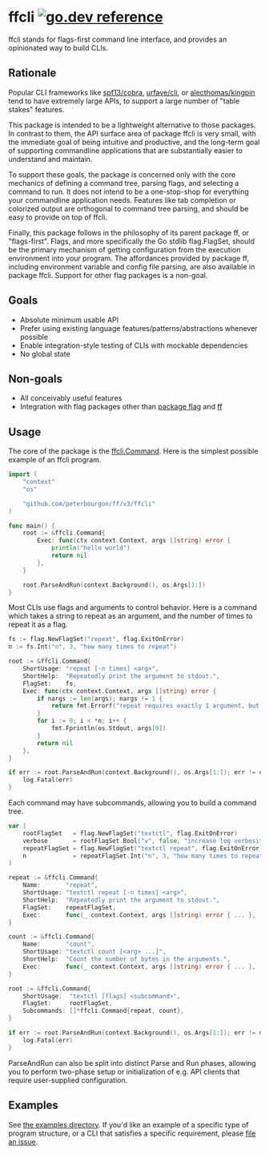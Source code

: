 # ffcli [![go.dev reference](https://img.shields.io/badge/go.dev-reference-007d9c?logo=go&logoColor=white&style=flat-square)](https://pkg.go.dev/github.com/peterbourgon/ff/v3/ffcli)

ffcli stands for flags-first command line interface,
and provides an opinionated way to build CLIs.

## Rationale

Popular CLI frameworks like [spf13/cobra][cobra], [urfave/cli][urfave], or
[alecthomas/kingpin][kingpin] tend to have extremely large APIs, to support a
large number of "table stakes" features.

[cobra]: https://github.com/spf13/cobra
[urfave]: https://github.com/urfave/cli
[kingpin]: https://github.com/alecthomas/kingpin

This package is intended to be a lightweight alternative to those packages. In
contrast to them, the API surface area of package ffcli is very small, with the
immediate goal of being intuitive and productive, and the long-term goal of
supporting commandline applications that are substantially easier to understand
and maintain.

To support these goals, the package is concerned only with the core mechanics of
defining a command tree, parsing flags, and selecting a command to run. It does
not intend to be a one-stop-shop for everything your commandline application
needs. Features like tab completion or colorized output are orthogonal to
command tree parsing, and should be easy to provide on top of ffcli.

Finally, this package follows in the philosophy of its parent package ff, or
"flags-first". Flags, and more specifically the Go stdlib flag.FlagSet, should
be the primary mechanism of getting configuration from the execution environment
into your program. The affordances provided by package ff, including environment
variable and config file parsing, are also available in package ffcli. Support
for other flag packages is a non-goal.


## Goals

- Absolute minimum usable API
- Prefer using existing language features/patterns/abstractions whenever possible
- Enable integration-style testing of CLIs with mockable dependencies
- No global state

## Non-goals

- All conceivably useful features
- Integration with flag packages other than [package flag][flag] and [ff][ff]

[flag]: https://golang.org/pkg/flag
[ff]: https://github.com/peterbourgon/ff

## Usage

The core of the package is the [ffcli.Command][command]. Here is the simplest
possible example of an ffcli program.

[command]: https://godoc.org/github.com/peterbourgon/ff/ffcli#Command

```go
import (
	"context"
	"os"

	"github.com/peterbourgon/ff/v3/ffcli"
)

func main() {
	root := &ffcli.Command{
		Exec: func(ctx context.Context, args []string) error {
			println("hello world")
			return nil
		},
	}

	root.ParseAndRun(context.Background(), os.Args[1:])
}
```

Most CLIs use flags and arguments to control behavior. Here is a command which
takes a string to repeat as an argument, and the number of times to repeat it as
a flag.

```go
fs := flag.NewFlagSet("repeat", flag.ExitOnError)
n := fs.Int("n", 3, "how many times to repeat")

root := &ffcli.Command{
	ShortUsage: "repeat [-n times] <arg>",
	ShortHelp:  "Repeatedly print the argument to stdout.",
	FlagSet:    fs,
	Exec: func(ctx context.Context, args []string) error {
		if nargs := len(args); nargs != 1 {
			return fmt.Errorf("repeat requires exactly 1 argument, but you provided %d", nargs)
		}
		for i := 0; i < *n; i++ {
			fmt.Fprintln(os.Stdout, args[0])
		}
		return nil
	},
}

if err := root.ParseAndRun(context.Background(), os.Args[1:]); err != nil {
	log.Fatal(err)
}
```

Each command may have subcommands, allowing you to build a command tree.

```go
var (
	rootFlagSet   = flag.NewFlagSet("textctl", flag.ExitOnError)
	verbose       = rootFlagSet.Bool("v", false, "increase log verbosity")
	repeatFlagSet = flag.NewFlagSet("textctl repeat", flag.ExitOnError)
	n             = repeatFlagSet.Int("n", 3, "how many times to repeat")
)

repeat := &ffcli.Command{
	Name:       "repeat",
	ShortUsage: "textctl repeat [-n times] <arg>",
	ShortHelp:  "Repeatedly print the argument to stdout.",
	FlagSet:    repeatFlagSet,
	Exec:       func(_ context.Context, args []string) error { ... },
}

count := &ffcli.Command{
	Name:       "count",
	ShortUsage: "textctl count [<arg> ...]",
	ShortHelp:  "Count the number of bytes in the arguments.",
	Exec:       func(_ context.Context, args []string) error { ... },
}

root := &ffcli.Command{
	ShortUsage:  "textctl [flags] <subcommand>",
	FlagSet:     rootFlagSet,
	Subcommands: []*ffcli.Command{repeat, count},
}

if err := root.ParseAndRun(context.Background(), os.Args[1:]); err != nil {
	log.Fatal(err)
}
```

ParseAndRun can also be split into distinct Parse and Run phases, allowing you
to perform two-phase setup or initialization of e.g. API clients that require
user-supplied configuration.

## Examples

See [the examples directory][examples]. If you'd like an example of a specific
type of program structure, or a CLI that satisfies a specific requirement,
please [file an issue][issue].

[examples]: https://github.com/peterbourgon/ff/tree/master/ffcli/examples
[issue]: https://github.com/peterbourgon/ff/issues/new
